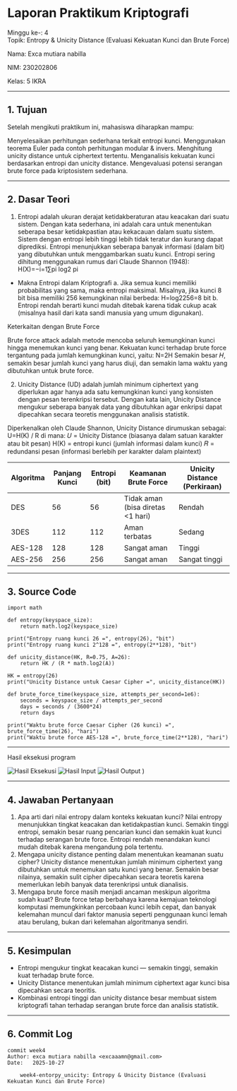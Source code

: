 # Laporan Praktikum Kriptografi
Minggu ke-: 4  
Topik: Entropy & Unicity Distance (Evaluasi Kekuatan Kunci dan Brute Force)

Nama: Exca mutiara nabilla

NIM: 230202806 

Kelas: 5 IKRA 

---

## 1. Tujuan
Setelah mengikuti praktikum ini, mahasiswa diharapkan mampu:

Menyelesaikan perhitungan sederhana terkait entropi kunci.
Menggunakan teorema Euler pada contoh perhitungan modular & invers.
Menghitung unicity distance untuk ciphertext tertentu.
Menganalisis kekuatan kunci berdasarkan entropi dan unicity distance.
Mengevaluasi potensi serangan brute force pada kriptosistem sederhana.

---

## 2. Dasar Teori
1. Entropi adalah ukuran derajat ketidakberaturan atau keacakan dari suatu sistem. Dengan kata sederhana, ini adalah cara untuk menentukan seberapa besar ketidakpastian atau kekacauan dalam suatu sistem. Sistem dengan entropi lebih tinggi lebih tidak teratur dan kurang dapat diprediksi.
   Entropi menunjukkan seberapa banyak informasi (dalam bit) yang dibutuhkan untuk menggambarkan suatu kunci.
Entropi sering dihitung menggunakan rumus dari Claude Shannon (1948): H(X)=−i=1∑pi​ log2 ​pi​

- Makna Entropi dalam Kriptografi
a. Jika semua kunci memiliki probabilitas yang sama, maka entropi maksimal.
Misalnya, jika kunci 8 bit bisa memiliki 256 kemungkinan nilai berbeda: H=log2​256=8 bit
b. Entropi rendah berarti kunci mudah ditebak karena tidak cukup acak (misalnya hasil dari kata sandi manusia yang umum digunakan).

Keterkaitan dengan Brute Force

Brute force attack adalah metode mencoba seluruh kemungkinan kunci hingga menemukan kunci yang benar.
Kekuatan kunci terhadap brute force tergantung pada jumlah kemungkinan kunci, yaitu: N=2H
Semakin besar 𝐻, semakin besar jumlah kunci yang harus diuji, dan semakin lama waktu yang dibutuhkan untuk brute force.

2. Unicity Distance (UD) adalah jumlah minimum ciphertext yang diperlukan agar hanya ada satu kemungkinan kunci yang konsisten dengan pesan terenkripsi tersebut.
Dengan kata lain, Unicity Distance mengukur seberapa banyak data yang dibutuhkan agar enkripsi dapat dipecahkan secara teoretis menggunakan analisis statistik.

Diperkenalkan oleh Claude Shannon, Unicity Distance dirumuskan sebagai: U=H(K) / R
di mana:
𝑈 = Unicity Distance (biasanya dalam satuan karakter atau bit pesan)
H(K) = entropi kunci (jumlah informasi dalam kunci)
𝑅 = redundansi pesan (informasi berlebih per karakter dalam plaintext)​

| Algoritma | Panjang Kunci | Entropi (bit) | Keamanan Brute Force              | Unicity Distance (Perkiraan) |
| --------- | ------------- | ------------- | --------------------------------- | ---------------------------- |
| DES       | 56            | 56            | Tidak aman (bisa diretas <1 hari) | Rendah                       |
| 3DES      | 112           | 112           | Aman terbatas                     | Sedang                       |
| AES-128   | 128           | 128           | Sangat aman                       | Tinggi                       |
| AES-256   | 256           | 256           | Sangat aman                       | Sangat tinggi                |


---

## 3. Source Code

```
import math

def entropy(keyspace_size):
    return math.log2(keyspace_size)

print("Entropy ruang kunci 26 =", entropy(26), "bit")
print("Entropy ruang kunci 2^128 =", entropy(2**128), "bit")
```
```
def unicity_distance(HK, R=0.75, A=26):
    return HK / (R * math.log2(A))

HK = entropy(26)
print("Unicity Distance untuk Caesar Cipher =", unicity_distance(HK))
```
```
def brute_force_time(keyspace_size, attempts_per_second=1e6):
    seconds = keyspace_size / attempts_per_second
    days = seconds / (3600*24)
    return days

print("Waktu brute force Caesar Cipher (26 kunci) =", brute_force_time(26), "hari")
print("Waktu brute force AES-128 =", brute_force_time(2**128), "hari")
```

---

Hasil eksekusi program

![Hasil Eksekusi](screenshots/output.png)
![Hasil Input](screenshots/input.png)
![Hasil Output](screenshots/output.png)
)

---

## 4. Jawaban Pertanyaan
1. Apa arti dari nilai entropy dalam konteks kekuatan kunci?
   Nilai entropy menunjukkan tingkat keacakan dan ketidakpastian kunci. Semakin tinggi entropi, semakin besar ruang pencarian kunci dan semakin kuat kunci terhadap serangan brute force. Entropi rendah menandakan kunci mudah ditebak karena mengandung pola tertentu.
2. Mengapa unicity distance penting dalam menentukan keamanan suatu cipher?
    Unicity distance menentukan jumlah minimum ciphertext yang dibutuhkan untuk menemukan satu kunci yang benar. Semakin besar nilainya, semakin sulit cipher dipecahkan secara teoretis karena memerlukan lebih banyak data terenkripsi untuk dianalisis.
3. Mengapa brute force masih menjadi ancaman meskipun algoritma sudah kuat?
   Brute force tetap berbahaya karena kemajuan teknologi komputasi memungkinkan percobaan kunci lebih cepat, dan banyak kelemahan muncul dari faktor manusia seperti penggunaan kunci lemah atau berulang, bukan dari kelemahan algoritmanya sendiri.
---

## 5. Kesimpulan
- Entropi mengukur tingkat keacakan kunci — semakin tinggi, semakin kuat terhadap brute force.
- Unicity Distance menentukan jumlah minimum ciphertext agar kunci bisa dipecahkan secara teoritis.
- Kombinasi entropi tinggi dan unicity distance besar membuat sistem kriptografi tahan terhadap serangan brute force dan analisis statistik.

---

## 6. Commit Log
```
commit week4
Author: exca mutiara nabilla <excaaamn@gmail.com>
Date:   2025-10-27

    week4-entorpy_unicity: Entropy & Unicity Distance (Evaluasi Kekuatan Kunci dan Brute Force)
```
